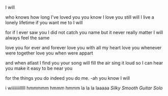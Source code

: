 I will

who knows how long I've loved you
you know I love you still
will I live a lonely lifetime
if you want me to I will

for if I ever saw you
I did not catch you name
but it never really matter
I will always feel the same

love you for ever and forever
love you with all my heart
love you whenever were together
love you when were appart

and when atlast I find you
your song will fill the air
sing it loud so I can hear you
make it easy to be near you

for the things you do indeed
you do me. -ah you know I will

i wiiiiiiiilllll
hmmmmm hmmm hmmm la la la laaaaa
*Silky Smooth Guitar Solo*
